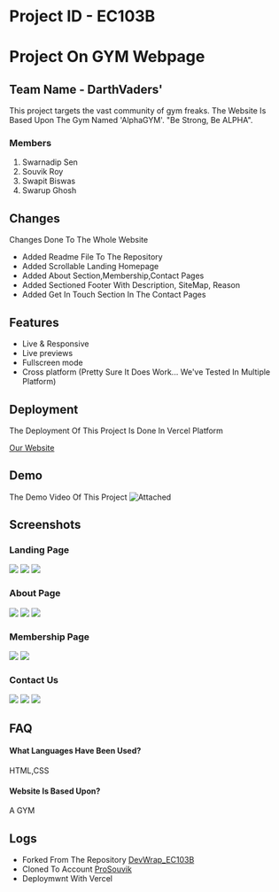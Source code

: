 
# Project ID - EC103B
# Project On GYM Webpage
## Team Name - DarthVaders'
This project targets the vast community of gym freaks. The Website Is Based Upon The Gym Named 'AlphaGYM'. "Be Strong, Be ALPHA". 


### Members
1. Swarnadip Sen
2. Souvik Roy
3. Swapit Biswas
4. Swarup Ghosh

## Changes
Changes Done To The Whole Website
- Added Readme File To The Repository  
- Added Scrollable Landing Homepage
- Added About Section,Membership,Contact Pages
- Added Sectioned Footer With Description, SiteMap, Reason
- Added Get In Touch Section In The Contact Pages
## Features

- Live & Responsive
- Live previews
- Fullscreen mode
- Cross platform (Pretty Sure It Does Work... We've Tested In Multiple Platform)


## Deployment

The Deployment Of This Project Is Done In Vercel Platform


  [Our Website](https://darth-vaders-ec-103-b.vercel.app/)


## Demo

The Demo Video Of This Project
![Attached](https://www.youtube.com/watch?v=itySUUZsz0g&t=1s)


## Screenshots

### Landing Page
![](https://freeimage.host/i/JMp4pf9)
![](https://freeimage.host/i/JMp4tx2)
![](https://freeimage.host/i/JMp4DVS)
### About Page
![](https://freeimage.host/i/JMp4bi7)
![](https://freeimage.host/i/JMp69Uu)
![](https://freeimage.host/i/JMp4yle)
###  Membership Page
![](https://freeimage.host/i/JMp6dRj)
![](https://freeimage.host/i/JMp6JHb)
### Contact Us
![](https://freeimage.host/i/JMp62Ox)
![](https://freeimage.host/i/JMp63DQ)
![](https://freeimage.host/i/JMp6KxV)

## FAQ

#### What Languages Have Been Used?

HTML,CSS

#### Website Is Based Upon?

A GYM


## Logs
- Forked From The Repository
[DevWrap_EC103B](https://github.com/SC-ECE/DevWrap_EC103B)
- Cloned To Account
[ProSouvik](https://github.com/ProSouvik)
- Deploymwnt With Vercel
